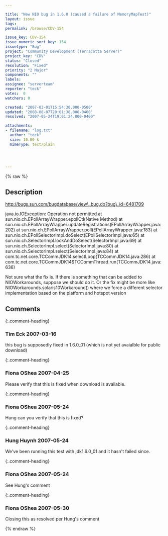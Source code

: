 ```yaml
---

title: "New NIO bug in 1.6.0 (caused a failure of MemoryMapTest)"
layout: issue
tags: 
permalink: /browse/CDV-154

issue_key: CDV-154
issue_numeric_sort_key: 154
issuetype: "Bug"
project: "Community Development (Terracotta Server)"
project_key: "CDV"
status: "Closed"
resolution: "Fixed"
priority: "2 Major"
components: ""
labels: 
assignee: "serverteam"
reporter: "teck"
votes:  0
watchers: 0

created: "2007-03-01T15:54:30.000-0500"
updated: "2008-08-07T20:01:38.000-0400"
resolved: "2007-05-24T19:01:24.000-0400"

attachments:
- filename: "log.txt"
  author: "teck"
  size: 10.00 k
  mimeType: text/plain




---
```


{% raw %}

## Description

<div markdown="1" class="description">

http://bugs.sun.com/bugdatabase/view\_bug.do?bug\_id=6481709

java.io.IOException: Operation not permitted
	at sun.nio.ch.EPollArrayWrapper.epollCtl(Native Method)
	at sun.nio.ch.EPollArrayWrapper.updateRegistrations(EPollArrayWrapper.java:202)
	at sun.nio.ch.EPollArrayWrapper.poll(EPollArrayWrapper.java:183)
	at sun.nio.ch.EPollSelectorImpl.doSelect(EPollSelectorImpl.java:65)
	at sun.nio.ch.SelectorImpl.lockAndDoSelect(SelectorImpl.java:69)
	at sun.nio.ch.SelectorImpl.select(SelectorImpl.java:80)
	at sun.nio.ch.SelectorImpl.select(SelectorImpl.java:84)
	at com.tc.net.core.TCCommJDK14.selectLoop(TCCommJDK14.java:286)
	at com.tc.net.core.TCCommJDK14$TCCommThread.run(TCCommJDK14.java:636)

Not sure what the fix is. If there is something that can be added to NIOWorkarounds, suppose we should do it. Or the fix might be more like NIOWorkarounds.solaris10Workaround() where we force a different selector implementation based on the platform and hotspot version

</div>

## Comments


{:.comment-heading}
### **Tim Eck** <span class="date">2007-03-16</span>

<div markdown="1" class="comment">

this bug is supposedly fixed in 1.6.0\_01 (which is not yet avaialble for public download)

</div>


{:.comment-heading}
### **Fiona OShea** <span class="date">2007-04-25</span>

<div markdown="1" class="comment">

Please verify that this is fixed when download is available.

</div>


{:.comment-heading}
### **Fiona OShea** <span class="date">2007-05-24</span>

<div markdown="1" class="comment">

Hung can you verify that this is fixed? 

</div>


{:.comment-heading}
### **Hung Huynh** <span class="date">2007-05-24</span>

<div markdown="1" class="comment">

We've been running this test with jdk1.6.0\_01 and it hasn't failed since.

</div>


{:.comment-heading}
### **Fiona OShea** <span class="date">2007-05-24</span>

<div markdown="1" class="comment">

See Hung's comment

</div>


{:.comment-heading}
### **Fiona OShea** <span class="date">2007-05-30</span>

<div markdown="1" class="comment">

Closing this as resolved per Hung's comment

</div>



{% endraw %}
